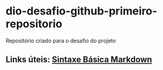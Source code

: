 # dio-desafio-github-primeiro-repositorio
Repositório criado para o desafio do projeto

## Links úteis: [Sintaxe Básica Markdown](https://markdownguide.org/basic-syntax/)
